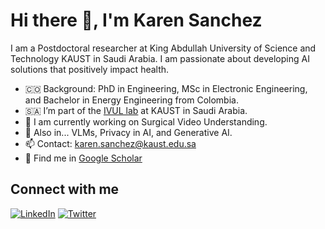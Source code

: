 # Hi there 👋, I'm Karen Sanchez

I am a Postdoctoral researcher at King Abdullah University of Science and Technology KAUST in Saudi Arabia. I am passionate about developing AI solutions that positively impact health.

- 🇨🇴 Background: PhD in Engineering, MSc in Electronic Engineering, and Bachelor in Energy Engineering from Colombia.
- 🇸🇦 I’m part of the [IVUL lab](https://cemse.kaust.edu.sa/ivul) at KAUST in Saudi Arabia.
- 🔭 I am currently working on Surgical Video Understanding.
- 🌱 Also in... VLMs, Privacy in AI, and Generative AI.
- 📫 Contact: [karen.sanchez@kaust.edu.sa](karen.sanchez@kaust.edu.sa)
- 📝 Find me in [Google Scholar](https://scholar.google.com/citations?user=k7sOz3kAAAAJ&hl=en&oi=ao)

## Connect with me
[![LinkedIn](https://img.shields.io/badge/LinkedIn-Perfil-blue)](https://www.linkedin.com/in/karenyanethsanchez/)
[![Twitter](https://img.shields.io/badge/Twitter-Perfil-blue)](https://x.com/karensanchez119)

